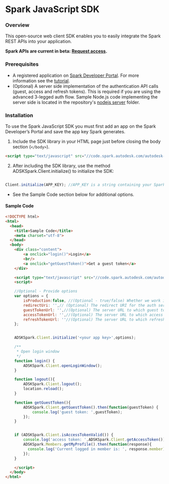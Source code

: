 # Spark JavaScript SDK

### Overview
This open-source web client SDK enables you to easily integrate the Spark REST APIs into your application. 

<b>Spark APIs are current in beta: <a href="https://spark.autodesk.com/developers/" target="_blank">Request access</a>.</b>

### Prerequisites
* A registered application on <a href="https://spark.autodesk.com/developers/" target="_blank">Spark Developer Portal</a>. For more information see the <a href="https://spark.autodesk.com/developers/reference/introduction/tutorials/register-an-app" target="_blank">tutorial</a>.
* (Optional) A server side implementation of the authentication API calls (guest, access and refresh tokens). This is required if you are using the advanced 3-legged auth flow. Sample Node.js code implementing the server side is located in the repository's <a href="https://github.com/spark3dp/spark-js-sdk/tree/master/authentication_server/nodejs" target="_blank">nodejs server</a> folder.

### Installation
To use the Spark JavaScript SDK you must first add an app on the Spark Developer’s Portal and save the app key Spark generates.

1) Include the SDK library in your HTML page just before closing the body section (`</body>`).

```HTML
<script type="text/javascript" src="//code.spark.autodesk.com/autodesk-spark-sdk-0.1.0.min.js"></script>
```

2) After including the SDK library, use the method ADSKSpark.Client.initialize() to initialize the SDK:<br>

```JavaScript

Client.initialize(APP_KEY); //APP_KEY is a string containing your Spark app key, provided during registration.
```

* See the Sample Code section below for additional options.

#### Sample Code

```HTML
<!DOCTYPE html>
<html>
  <head>
	<title>Sample Code</title>
	<meta charset="utf-8">
  </head>
  <body>
    <div class="content">
        <a onclick="login()">Login</a>
        <br/>
        <a onclick="getGuestToken()">Get a guest token</a>
    </div>

    <script type="text/javascript" src="//code.spark.autodesk.com/autodesk-spark-sdk-0.1.0.min.js"></script>
    <script>

    //Optional - Provide options
    var options = {
        isProduction:false, //(Optional - true/false) Whether we work in production or sandbox environment - default is sandbox
        redirectUri: '',// (Optional) The redirect URI for the auth service (i.e. http://example.com/callback), in cases where it is different than the one that was set for your app's Callback URL
        guestTokenUrl: '',//(Optional) The server URL to which guest token requests will be directed, for example http://example.com/guest_token.
        accessTokenUrl: '',//(Optional) The server URL to which access token requests will be directed, for example http://example.com/access_token.
        refreshTokenUrl: ''//(Optional) The server URL to which refresh access token requests will be directed.
    };


    ADSKSpark.Client.initialize('<your app key>',options);

    /**
     * Open login window
     */
    function login() {
        ADSKSpark.Client.openLoginWindow();
    }

    function logout(){
        ADSKSpark.Client.logout();
        location.reload();
    }

    function getGuestToken(){
        ADSKSpark.Client.getGuestToken().then(function(guestToken) {
            console.log('guest token: ',guestToken);
        });
    }


    if (ADSKSpark.Client.isAccessTokenValid()) {
        console.log('access token: ',ADSKSpark.Client.getAccessToken());
        ADSKSpark.Members.getMyProfile().then(function(response){
          console.log('Current logged in member is: ', response.member);
        });
    }

    </script>
  </body>
</html>
```
